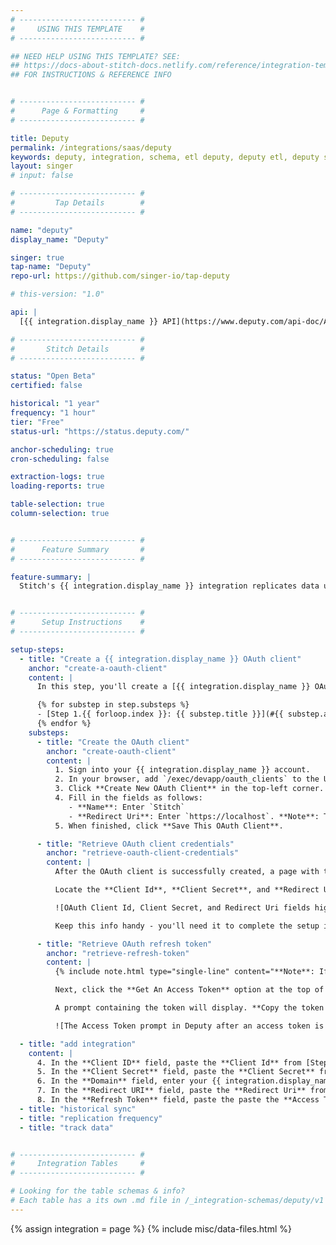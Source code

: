 ```yaml
---
# -------------------------- #
#     USING THIS TEMPLATE    #
# -------------------------- #

## NEED HELP USING THIS TEMPLATE? SEE:
## https://docs-about-stitch-docs.netlify.com/reference/integration-templates/saas/
## FOR INSTRUCTIONS & REFERENCE INFO


# -------------------------- #
#      Page & Formatting     #
# -------------------------- #

title: Deputy
permalink: /integrations/saas/deputy
keywords: deputy, integration, schema, etl deputy, deputy etl, deputy schema
layout: singer
# input: false

# -------------------------- #
#         Tap Details        #
# -------------------------- #

name: "deputy"
display_name: "Deputy"

singer: true 
tap-name: "Deputy"
repo-url: https://github.com/singer-io/tap-deputy

# this-version: "1.0"

api: |
  [{{ integration.display_name }} API](https://www.deputy.com/api-doc/API/Getting_Started){:target="new"}

# -------------------------- #
#       Stitch Details       #
# -------------------------- #

status: "Open Beta"
certified: false 

historical: "1 year"
frequency: "1 hour"
tier: "Free"
status-url: "https://status.deputy.com/"

anchor-scheduling: true
cron-scheduling: false

extraction-logs: true
loading-reports: true

table-selection: true
column-selection: true


# -------------------------- #
#      Feature Summary       #
# -------------------------- #

feature-summary: |
  Stitch's {{ integration.display_name }} integration replicates data using the {{ integration.api | flatify | strip }}. Refer to the [Schema](#schema) section for a list of objects available for replication.


# -------------------------- #
#      Setup Instructions    #
# -------------------------- #

setup-steps:
  - title: "Create a {{ integration.display_name }} OAuth client"
    anchor: "create-a-oauth-client"
    content: |
      In this step, you'll create a [{{ integration.display_name }} OAuth client](https://www.deputy.com/api-doc/API/Authentication){:target="new"}. This is required to generate credentials for the integration.

      {% for substep in step.substeps %}
      - [Step 1.{{ forloop.index }}: {{ substep.title }}](#{{ substep.anchor }})
      {% endfor %}
    substeps:
      - title: "Create the OAuth client"
        anchor: "create-oauth-client"
        content: |
          1. Sign into your {{ integration.display_name }} account.
          2. In your browser, add `/exec/devapp/oauth_clients` to the URL path. For example: `https://[subdomain].{{ integration.name }}.com/exec/devapp/oauth_clients`
          3. Click **Create New OAuth Client** in the top-left corner.
          4. Fill in the fields as follows:
             - **Name**: Enter `Stitch`
             - **Redirect Uri**: Enter `https://localhost`. **Note**: This is a placeholder value and is not used by {{ integration.display_name }}.
          5. When finished, click **Save This OAuth Client**.

      - title: "Retrieve OAuth client credentials"
        anchor: "retrieve-oauth-client-credentials"
        content: |
          After the OAuth client is successfully created, a page with the client's credentials will display.

          Locate the **Client Id**, **Client Secret**, and **Redirect Uri** fields:

          ![OAuth Client Id, Client Secret, and Redirect Uri fields highlighted in the Deputy OAuth UI]({{ site.baseurl }}/images/integrations/deputy-oauth-credentials.png)

          Keep this info handy - you'll need it to complete the setup in Stitch.

      - title: "Retrieve OAuth refresh token"
        anchor: "retrieve-refresh-token"
        content: |
          {% include note.html type="single-line" content="**Note**: If your user is de-activated from Deputy, this token will stop working. Another user should create a new token to ensure the integration continues functioning." %}

          Next, click the **Get An Access Token** option at the top of the page.

          A prompt containing the token will display. **Copy the token before closing the window**, as {{ integration.display_name }} will only display it once:

          ![The Access Token prompt in Deputy after an access token is created]({{ site.baseurl }}/images/integrations/deputy-access-token.png)

  - title: "add integration"
    content: |
      4. In the **Client ID** field, paste the **Client Id** from [Step 1.2](#retrieve-oauth-client-credentials).
      5. In the **Client Secret** field, paste the **Client Secret** from [Step 1.2](#retrieve-oauth-client-credentials).
      6. In the **Domain** field, enter your {{ integration.display_name }} subdomain. For example: If the URL to your {{ integration.display_name }} account is `https://stitchdata.{{ integration.name }}.com`, you'd enter `stitchdata.{{ integration.name }}.com` into this field.
      7. In the **Redirect URI** field, paste the **Redirect Uri** from [Step 1.2](#retrieve-oauth-client-credentials).
      8. In the **Refresh Token** field, paste the paste the **Access Token** from [Step 1.3](#retrieve-refresh-token).
  - title: "historical sync"
  - title: "replication frequency"
  - title: "track data"


# -------------------------- #
#     Integration Tables     #
# -------------------------- #

# Looking for the table schemas & info?
# Each table has a its own .md file in /_integration-schemas/deputy/v1
---
```

{% assign integration = page %}
{% include misc/data-files.html %}